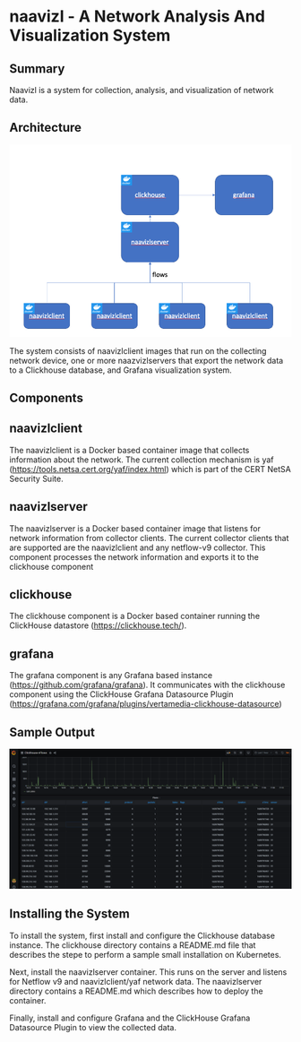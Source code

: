 naavizl - A Network Analysis And Visualization System
====================
Summary
--------------

Naavizl is a system for collection, analysis, and visualization of network data.

Architecture
--------------
![Basic Architecture](naavizlarch.png)

The system consists of naavizlclient images that run on the collecting network device, one or more naazvizlservers that export the network data to a Clickhouse database, and Grafana visualization system.

Components
------------

naavizlclient
--------------
The naavizlclient is a Docker based container image that collects information about the network. The current collection mechanism is yaf (https://tools.netsa.cert.org/yaf/index.html) which is part of the CERT NetSA Security Suite.

naavizlserver
-------------
The naavizlserver is a Docker based container image that listens for network information from collector clients. The current collector clients that are supported are the naavizlclient and any netflow-v9 collector. This component processes the network information and exports it to the clickhouse component

clickhouse
------------
The clickhouse component is a Docker based container running the ClickHouse datastore (https://clickhouse.tech/).

grafana
------------
The grafana component is any Grafana based instance (https://github.com/grafana/grafana). It communicates with the clickhouse component using the ClickHouse Grafana Datasource Plugin (https://grafana.com/grafana/plugins/vertamedia-clickhouse-datasource)

Sample Output
---------------
![Grafana Screenshot](grafanaexample.png)

Installing the System
---------------------
To install the system, first install and configure the Clickhouse database instance. The clickhouse directory contains a README.md file that describes the stepe to perform a sample small installation on Kubernetes.

Next, install the naavizlserver container. This runs on the server and listens for Netflow v9 and naavizlclient/yaf network data. The naavizlserver directory contains a README.md which describes how to deploy the container.

Finally, install and configure Grafana and the ClickHouse Grafana Datasource Plugin to view the collected data.